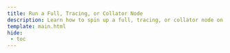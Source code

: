 ```yaml
---
title: Run a Full, Tracing, or Collator Node
description: Learn how to spin up a full, tracing, or collator node on Moonbeam, as well as the requirements for being a collator (block producer).
template: main.html
hide: 
 - toc
---
```


<h1 class='subsection-title'></h1>
<div class='subsection-wrapper'></div>